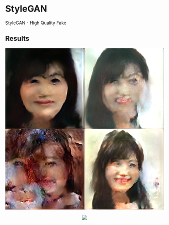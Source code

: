 # StyleGAN

StyleGAN - High Quality Fake

## Results

<p align="center">
  <img src="stylegan_image.png", width=512, height=512>
</p>

<p align="center">
  <img src="stylegan.gif">
</p>
